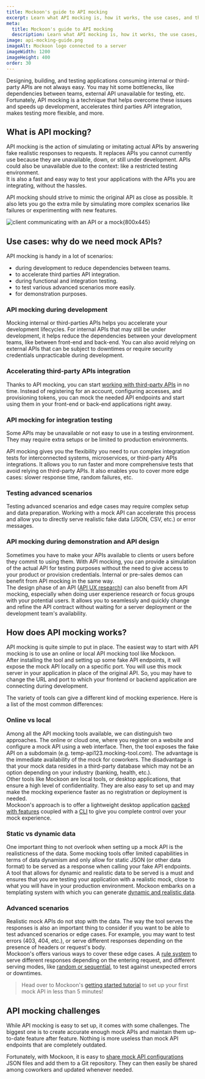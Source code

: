 ```yaml
---
title: Mockoon's guide to API mocking
excerpt: Learn what API mocking is, how it works, the use cases, and the benefits of faking internals or third-party APIs
meta:
  title: Mockoon's guide to API mocking
  description: Learn what API mocking is, how it works, the use cases, and the benefits of faking internals or third-party APIs
image: api-mocking-guide.png
imageAlt: Mockoon logo connected to a server
imageWidth: 1200
imageHeight: 400
order: 30
---
```


Designing, building, and testing applications consuming internal or third-party APIs are not always easy. You may hit some bottlenecks, like dependencies between teams, external API unavailable for testing, etc.
Fortunately, API mocking is a technique that helps overcome these issues and speeds up development, accelerates third parties API integration, makes testing more flexible, and more.

## What is API mocking?

API mocking is the action of simulating or imitating actual APIs by answering fake realistic responses to requests. It replaces APIs you cannot currently use because they are unavailable, down, or still under development. APIs could also be unavailable due to the context: like a restricted testing environment.  
It is also a fast and easy way to test your applications with the APIs you are integrating, without the hassles.

API mocking should strive to mimic the original API as close as possible. It also lets you go the extra mile by simulating more complex scenarios like failures or experimenting with new features.

![client communicating with an API or a mock{800x445}](/images/articles/api-mocking-guide/api-mocking-server-call.png)

## Use cases: why do we need mock APIs?

API mocking is handy in a lot of scenarios:

- during development to reduce dependencies between teams.
- to accelerate third parties API integration.
- during functional and integration testing.
- to test various advanced scenarios more easily.
- for demonstration purposes.

### API mocking during development

Mocking internal or third-parties APIs helps you accelerate your development lifecycles.
For internal APIs that may still be under development, it helps reduce the dependencies between your development teams, like between front-end and back-end.
You can also avoid relying on external APIs that can be subject to downtimes or require security credentials unpracticable during development.

### Accelerating third-party APIs integration

Thanks to API mocking, you can start [working with third-party APIs](/case-studies/localazy-speed-development-api-mocking/) in no time. Instead of registering for an account, configuring accesses, and provisioning tokens, you can mock the needed API endpoints and start using them in your front-end or back-end applications right away.

### API mocking for integration testing

Some APIs may be unavailable or not easy to use in a testing environment. They may require extra setups or be limited to production environments.

API mocking gives you the flexibility you need to run complex integration tests for interconnected systems, microservices, or third-party APIs integrations. It allows you to run faster and more comprehensive tests that avoid relying on third-party APIs. It also enables you to cover more edge cases: slower response time, random failures, etc.

### Testing advanced scenarios

Testing advanced scenarios and edge cases may require complex setup and data preparation. Working with a mock API can accelerate this process and allow you to directly serve realistic fake data (JSON, CSV, etc.) or error messages.

### API mocking during demonstration and API design

Sometimes you have to make your APIs available to clients or users before they commit to using them. With API mocking, you can provide a simulation of the actual API for testing purposes without the need to give access to your product or provision credentials. Internal or pre-sales demos can benefit from API mocking in the same way.  
The design phase of an API ([API UX research](/case-studies/impala-api-ux-user-research/)) can also benefit from API mocking, especially when doing user experience research or focus groups with your potential users. It allows you to seamlessly and quickly change and refine the API contract without waiting for a server deployment or the development team's availability.

## How does API mocking works?

API mocking is quite simple to put in place. The easiest way to start with API mocking is to use an online or local API mocking tool like Mockoon.  
After installing the tool and setting up some fake API endpoints, it will expose the mock API locally on a specific port. You will use this mock server in your application in place of the original API. So, you may have to change the URL and port to which your frontend or backend application are connecting during development.

The variety of tools can give a different kind of mocking experience. Here is a list of the most common differences:

### Online vs local

Among all the API mocking tools available, we can distinguish two approaches. The online or cloud one, where you register on a website and configure a mock API using a web interface. Then, the tool exposes the fake API on a subdomain (e.g. temp-api123.mocking-tool.com). The advantage is the immediate availability of the mock for coworkers. The disadvantage is that your mock data resides in a third-party database which may not be an option depending on your industry (banking, health, etc.).  
Other tools like Mockoon are local tools, or desktop applications, that ensure a high level of confidentiality. They are also easy to set up and may make the mocking experience faster as no registration or deployment is needed.  
Mockoon's approach is to offer a lightweight desktop application [packed with features](/features/) coupled with a [CLI](/cli/) to give you complete control over your mock experience.

### Static vs dynamic data

One important thing to not overlook when setting up a mock API is the realisticness of the data.
Some mocking tools offer limited capabilities in terms of data dynamism and only allow for static JSON (or other data format) to be served as a response when calling your fake API endpoints.  
A tool that allows for dynamic and realistic data to be served is a must and ensures that you are testing your application with a realistic mock, close to what you will have in your production environment. Mockoon embarks on a templating system with which you can generate [dynamic and realistic data](/tutorials/generate-mock-json-data/).

### Advanced scenarios

Realistic mock APIs do not stop with the data. The way the tool serves the responses is also an important thing to consider if you want to be able to test advanced scenarios or edge cases. For example, you may want to test errors (403, 404, etc.), or serve different responses depending on the presence of headers or request's body.  
Mockoon's offers various ways to cover these edge cases. A [rule system](docs:route-responses/dynamic-rules) to serve different responses depending on the entering request, and different serving modes, like [random or sequential](docs:route-responses/multiple-responses#random-route-response), to test against unexpected errors or downtimes.

> Head over to Mockoon's [getting started tutorial](/tutorials/getting-started/) to set up your first mock API in less than 5 minutes!

## API mocking challenges

While API mocking is easy to set up, it comes with some challenges. The biggest one is to create accurate enough mock APIs and maintain them up-to-date feature after feature. Nothing is more useless than mock API endpoints that are completely outdated.

Fortunately, with Mockoon, it is easy to [share mock API configurations](docs:mockoon-data-files/sharing-mock-api-files) JSON files and add them to a Git repository. They can then easily be shared among coworkers and updated whenever needed.
